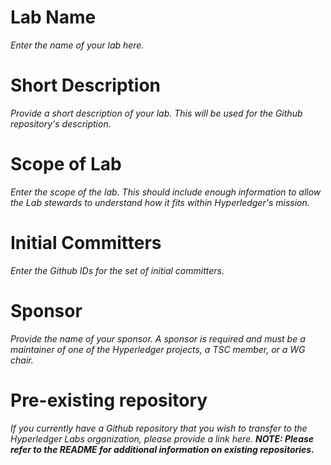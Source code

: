 # Lab Name
_Enter the name of your lab here._

# Short Description
_Provide a short description of your lab. This will be used for the Github repository's description._

# Scope of Lab
_Enter the scope of the lab. This should include enough information to allow the Lab stewards to understand how it fits within Hyperledger's mission._

# Initial Committers
_Enter the Github IDs for the set of initial committers._

# Sponsor
_Provide the name of your sponsor. A sponsor is required and must be a maintainer of one of the Hyperledger projects, a TSC member, or a WG chair._

# Pre-existing repository
_If you currently have a Github repository that you wish to transfer to the Hyperledger Labs organization, please provide a link here. **NOTE: Please refer to the README for additional information on existing repositories.**_

